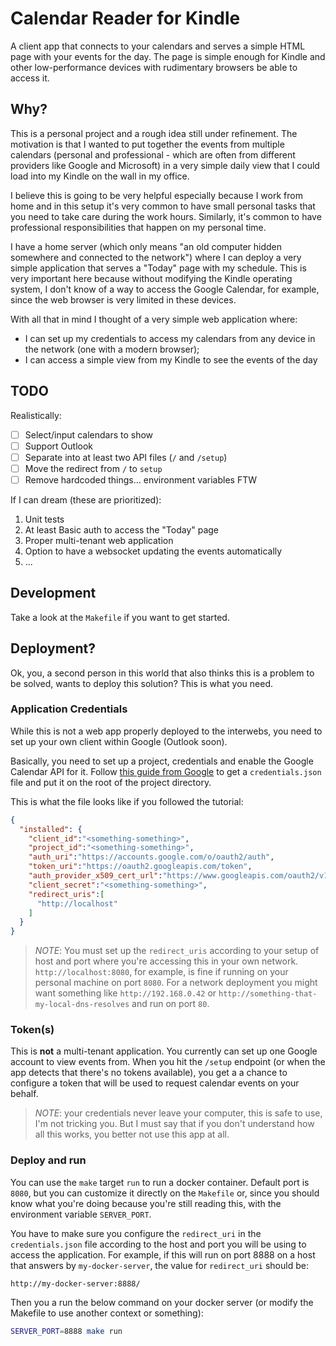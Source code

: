 # Calendar Reader for Kindle

A client app that connects to your calendars and serves a simple HTML page with your events for the day. The
page is simple enough for Kindle and other low-performance devices with rudimentary browsers be able to access it.

## Why?

This is a personal project and a rough idea still under refinement. The motivation is that I wanted to put together 
the events from multiple calendars (personal and professional - which are often from different providers like Google 
and Microsoft) in a very simple daily view that I could load into my Kindle on the wall in my office.

I believe this is going to be very helpful especially because I work from home and in this setup it's very common to 
have small personal tasks that you need to take care during the work hours. Similarly, it's common to have professional
responsibilities that happen on my personal time.

I have a home server (which only means "an old computer hidden somewhere and connected to the network") where I can
deploy a very simple application that serves a "Today" page with my schedule. This is very important here because 
without modifying the Kindle operating system, I don't know of a way to access the Google Calendar, for example, since
the web browser is very limited in these devices.

With all that in mind I thought of a very simple web application where:

- I can set up my credentials to access my calendars from any device in the network (one with a modern browser);
- I can access a simple view from my Kindle to see the events of the day

## TODO

Realistically:

- [ ] Select/input calendars to show
- [ ] Support Outlook
- [ ] Separate into at least two API files (`/` and `/setup`)
- [ ] Move the redirect from `/` to `setup`
- [ ] Remove hardcoded things... environment variables FTW

If I can dream (these are prioritized):

1. Unit tests
2. At least Basic auth to access the "Today" page
3. Proper multi-tenant web application
4. Option to have a websocket updating the events automatically
5. ...


## Development

Take a look at the `Makefile` if you want to get started.

## Deployment?

Ok, you, a second person in this world that also thinks this is a problem to be solved, wants to deploy this solution?
This is what you need.

### Application Credentials

While this is not a web app properly deployed to the interwebs, you need to set up your own client within Google 
(Outlook soon).

Basically, you need to set up a project, credentials and enable the Google Calendar API for it. Follow [this guide from 
Google](https://developers.google.com/calendar/api/quickstart/go) to get a `credentials.json` file and put it on the root of the project directory.

This is what the file looks like if you followed the tutorial:

```json
{
  "installed": {
    "client_id":"<something-something>",
    "project_id":"<something-something>",
    "auth_uri":"https://accounts.google.com/o/oauth2/auth",
    "token_uri":"https://oauth2.googleapis.com/token",
    "auth_provider_x509_cert_url":"https://www.googleapis.com/oauth2/v1/certs",
    "client_secret":"<something-something>",
    "redirect_uris":[
      "http://localhost"
    ]
  }
}
```

>_NOTE_: You must set up the `redirect_uris` according to your setup of host and port where you're accessing this
> in your own network. `http://localhost:8080`, for example, is fine if running on your personal machine on port 
> `8080`. For a network deployment you might want something like `http://192.168.0.42` or
> `http://something-that-my-local-dns-resolves` and run on port `80`.

### Token(s)

This is **not** a multi-tenant application. You currently can set up one Google account to view events from. When you 
hit the `/setup` endpoint (or when the app detects that there's no tokens available), you get a a chance to 
configure a token that will be used to request calendar events on your behalf.

> _NOTE_: your credentials never leave your computer, this is safe to use, I'm not tricking you. But I must say
> that if you don't understand how all this works, you better not use this app at all.  

### Deploy and run

You can use the `make` target `run` to run a docker container. Default port is `8080`, but you can customize it
directly on the `Makefile` or, since you should know what you're doing because you're still reading this, with the 
environment variable `SERVER_PORT`.

You have to make sure you configure the `redirect_uri` in the `credentials.json` file according to the host and port
you will be using to access the application. For example, if this will run on port 8888 on a host that answers by
`my-docker-server`, the value for `redirect_uri` should be:

```
http://my-docker-server:8888/
```

Then you a run the below command on your docker server (or modify the Makefile to use another context or something):

```bash
SERVER_PORT=8888 make run
```
